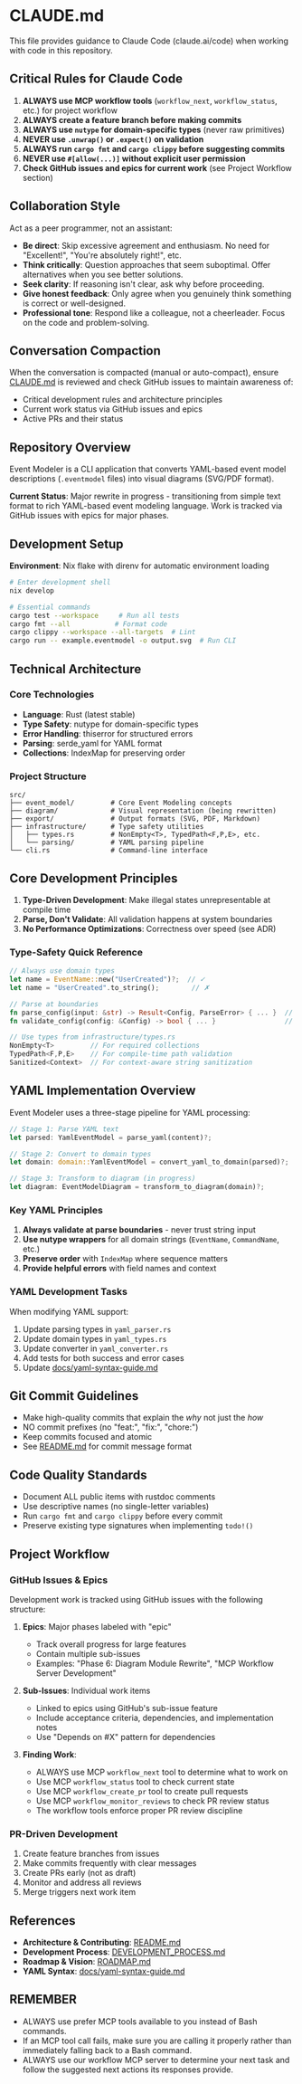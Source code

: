 # CLAUDE.md

This file provides guidance to Claude Code (claude.ai/code) when working with code in this repository.

## Critical Rules for Claude Code

1. **ALWAYS use MCP workflow tools** (`workflow_next`, `workflow_status`, etc.) for project workflow
2. **ALWAYS create a feature branch before making commits**
3. **ALWAYS use `nutype` for domain-specific types** (never raw primitives)
4. **NEVER use `.unwrap()` or `.expect()` on validation**
5. **ALWAYS run `cargo fmt` and `cargo clippy` before suggesting commits**
6. **NEVER use `#[allow(...)]` without explicit user permission**
7. **Check GitHub issues and epics for current work** (see Project Workflow section)

## Collaboration Style

Act as a peer programmer, not an assistant:

- **Be direct**: Skip excessive agreement and enthusiasm. No need for "Excellent!", "You're absolutely right!", etc.
- **Think critically**: Question approaches that seem suboptimal. Offer alternatives when you see better solutions.
- **Seek clarity**: If reasoning isn't clear, ask why before proceeding.
- **Give honest feedback**: Only agree when you genuinely think something is correct or well-designed.
- **Professional tone**: Respond like a colleague, not a cheerleader. Focus on the code and problem-solving.

## Conversation Compaction

When the conversation is compacted (manual or auto-compact), ensure [CLAUDE.md](CLAUDE.md) is reviewed and check GitHub issues to maintain awareness of:

- Critical development rules and architecture principles
- Current work status via GitHub issues and epics
- Active PRs and their status

## Repository Overview

Event Modeler is a CLI application that converts YAML-based event model descriptions (`.eventmodel` files) into visual diagrams (SVG/PDF format).

**Current Status**: Major rewrite in progress - transitioning from simple text format to rich YAML-based event modeling language. Work is tracked via GitHub issues with epics for major phases.

## Development Setup

**Environment**: Nix flake with direnv for automatic environment loading

```bash
# Enter development shell
nix develop

# Essential commands
cargo test --workspace     # Run all tests
cargo fmt --all           # Format code
cargo clippy --workspace --all-targets  # Lint
cargo run -- example.eventmodel -o output.svg  # Run CLI
```

## Technical Architecture

### Core Technologies

- **Language**: Rust (latest stable)
- **Type Safety**: nutype for domain-specific types
- **Error Handling**: thiserror for structured errors
- **Parsing**: serde_yaml for YAML format
- **Collections**: IndexMap for preserving order

### Project Structure

```
src/
├── event_model/         # Core Event Modeling concepts
├── diagram/             # Visual representation (being rewritten)
├── export/              # Output formats (SVG, PDF, Markdown)
├── infrastructure/      # Type safety utilities
│   ├── types.rs         # NonEmpty<T>, TypedPath<F,P,E>, etc.
│   └── parsing/         # YAML parsing pipeline
└── cli.rs               # Command-line interface
```

## Core Development Principles

1. **Type-Driven Development**: Make illegal states unrepresentable at compile time
2. **Parse, Don't Validate**: All validation happens at system boundaries
3. **No Performance Optimizations**: Correctness over speed (see ADR)

### Type-Safety Quick Reference

```rust
// Always use domain types
let name = EventName::new("UserCreated")?;  // ✓
let name = "UserCreated".to_string();        // ✗

// Parse at boundaries
fn parse_config(input: &str) -> Result<Config, ParseError> { ... }  // ✓
fn validate_config(config: &Config) -> bool { ... }                 // ✗

// Use types from infrastructure/types.rs
NonEmpty<T>         // For required collections
TypedPath<F,P,E>    // For compile-time path validation
Sanitized<Context>  // For context-aware string sanitization
```

## YAML Implementation Overview

Event Modeler uses a three-stage pipeline for YAML processing:

```rust
// Stage 1: Parse YAML text
let parsed: YamlEventModel = parse_yaml(content)?;

// Stage 2: Convert to domain types
let domain: domain::YamlEventModel = convert_yaml_to_domain(parsed)?;

// Stage 3: Transform to diagram (in progress)
let diagram: EventModelDiagram = transform_to_diagram(domain)?;
```

### Key YAML Principles

1. **Always validate at parse boundaries** - never trust string input
2. **Use nutype wrappers** for all domain strings (`EventName`, `CommandName`, etc.)
3. **Preserve order** with `IndexMap` where sequence matters
4. **Provide helpful errors** with field names and context

### YAML Development Tasks

When modifying YAML support:

1. Update parsing types in `yaml_parser.rs`
2. Update domain types in `yaml_types.rs`
3. Update converter in `yaml_converter.rs`
4. Add tests for both success and error cases
5. Update [docs/yaml-syntax-guide.md](docs/yaml-syntax-guide.md)

## Git Commit Guidelines

- Make high-quality commits that explain the _why_ not just the _how_
- NO commit prefixes (no "feat:", "fix:", "chore:")
- Keep commits focused and atomic
- See [README.md](README.md) for commit message format

## Code Quality Standards

- Document ALL public items with rustdoc comments
- Use descriptive names (no single-letter variables)
- Run `cargo fmt` and `cargo clippy` before every commit
- Preserve existing type signatures when implementing `todo!()`

## Project Workflow

### GitHub Issues & Epics

Development work is tracked using GitHub issues with the following structure:

1. **Epics**: Major phases labeled with "epic"

   - Track overall progress for large features
   - Contain multiple sub-issues
   - Examples: "Phase 6: Diagram Module Rewrite", "MCP Workflow Server Development"

2. **Sub-Issues**: Individual work items

   - Linked to epics using GitHub's sub-issue feature
   - Include acceptance criteria, dependencies, and implementation notes
   - Use "Depends on #X" pattern for dependencies

3. **Finding Work**:
   - ALWAYS use MCP `workflow_next` tool to determine what to work on
   - Use MCP `workflow_status` tool to check current state
   - Use MCP `workflow_create_pr` tool to create pull requests
   - Use MCP `workflow_monitor_reviews` to check PR review status
   - The workflow tools enforce proper PR review discipline

### PR-Driven Development

1. Create feature branches from issues
2. Make commits frequently with clear messages
3. Create PRs early (not as draft)
4. Monitor and address all reviews
5. Merge triggers next work item

## References

- **Architecture & Contributing**: [README.md](README.md)
- **Development Process**: [DEVELOPMENT_PROCESS.md](DEVELOPMENT_PROCESS.md)
- **Roadmap & Vision**: [ROADMAP.md](ROADMAP.md)
- **YAML Syntax**: [docs/yaml-syntax-guide.md](docs/yaml-syntax-guide.md)

## REMEMBER

- ALWAYS use prefer MCP tools available to you instead of Bash commands.
- If an MCP tool call fails, make sure you are calling it properly rather than immediately falling back to a Bash command.
- ALWAYS use our workflow MCP server to determine your next task and follow the suggested next actions its responses provide.
